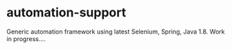 # automation-support
Generic automation framework using latest Selenium, Spring, Java 1.8.  Work in progress....
